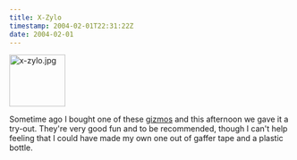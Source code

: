 ```yaml
---
title: X-Zylo
timestamp: 2004-02-01T22:31:22Z
date: 2004-02-01
---
```


<img alt="x-zylo.jpg" src="http://blog.whatfettle.com/archives/x-zylo.jpg" width="100" height="93" border="0" />

Sometime ago I bought one of these <a href='http://www.xzylo.com/'>gizmos</a> and this afternoon we  gave it a try-out. They're very good fun and to be recommended, though I can't help feeling that I could have made my own one out of gaffer tape and a plastic bottle.
